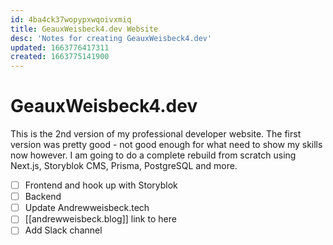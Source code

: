 ```yaml
---
id: 4ba4ck37wopypxwqoivxmiq
title: GeauxWeisbeck4.dev Website
desc: 'Notes for creating GeauxWeisbeck4.dev'
updated: 1663776417311
created: 1663775141900
---
```


# GeauxWeisbeck4.dev

This is the 2nd version of my professional developer website. The first version was pretty good - not good enough for what  need to show my skills now however. I am going to do a complete rebuild from scratch using Next.js, Storyblok CMS, Prisma, PostgreSQL and more.

- [ ] Frontend and hook up with Storyblok
- [ ] Backend
- [ ] Update Andrewweisbeck.tech
- [ ] [[andrewweisbeck.blog]] link to here
- [ ] Add Slack channel
